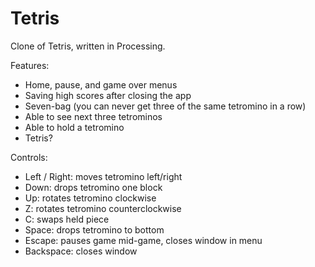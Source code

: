 # Tetris
Clone of Tetris, written in Processing.

Features:
- Home, pause, and game over menus
- Saving high scores after closing the app
- Seven-bag (you can never get three of the same tetromino in a row)
- Able to see next three tetrominos
- Able to hold a tetromino
- Tetris?

Controls:
- Left / Right: moves tetromino left/right
- Down: drops tetromino one block
- Up: rotates tetromino clockwise
- Z: rotates tetromino counterclockwise
- C: swaps held piece
- Space: drops tetromino to bottom
- Escape: pauses game mid-game, closes window in menu
- Backspace: closes window 
